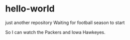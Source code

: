 # hello-world
just another repository
Waiting for football season to start

So I can watch the Packers and
Iowa Hawkeyes.
